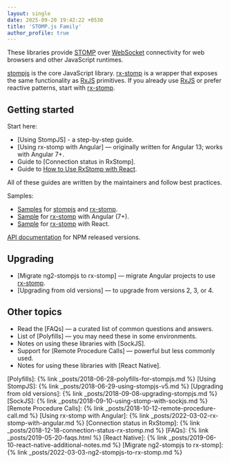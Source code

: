 ```yaml
---
layout: single
date: 2025-09-20 19:42:22 +0530
title: 'STOMP.js Family'
author_profile: true
---
```


These libraries provide [STOMP] over [WebSocket] connectivity for web browsers and other JavaScript runtimes.

[stompjs] is the core JavaScript library.
[rx-stomp] is a wrapper that exposes the same functionality as [RxJS] primitives.
If you already use [RxJS] or prefer reactive patterns, start with [rx-stomp].

## Getting started

Start here:

- [Using StompJS] - a step-by-step guide.
- [Using rx-stomp with Angular] — originally written for Angular 13; works with Angular 7+.
- Guide to [Connection status in RxStomp].
- Guide to [How to Use RxStomp with React](https://www.freecodecamp.org/news/build-chat-app-with-stomp-and-react/).

All of these guides are written by the maintainers and follow best practices.

Samples:

- [Samples](https://github.com/stomp-js/samples/) for [stompjs] and [rx-stomp].
- [Sample](https://github.com/stomp-js/rx-stomp-angular) for [rx-stomp] with Angular (7+).
- [Sample](https://gitlab.com/harsh183/rxstomp-react-tutorial) for [rx-stomp] with React.

[API documentation](/api-docs/latest/) for NPM released versions.

## Upgrading

- [Migrate ng2-stompjs to rx-stomp] — migrate Angular projects to use [rx-stomp].
- [Upgrading from old versions] — to upgrade from versions 2, 3, or 4.

## Other topics

- Read the [FAQs] — a curated list of common questions and answers.
- List of [Polyfills] — you may need these in some environments.
- Notes on using these libraries with [SockJS].
- Support for [Remote Procedure Calls] — powerful but less commonly used.
- Notes for using these libraries with [React Native].

[stomp]: https://stomp.github.io/index.html
[websocket]: https://developer.mozilla.org/en-US/docs/Web/API/WebSocket
[rxjs]: https://github.com/ReactiveX/RxJS
[stompjs]: https://github.com/stomp-js/stompjs
[rx-stomp]: https://github.com/stomp-js/rx-stomp
[ng2-stompjs]: https://github.com/stomp-js/ng2-stompjs

[Polyfills]: {% link _posts/2018-06-28-polyfills-for-stompjs.md %}
[Using StompJS]: {% link _posts/2018-06-29-using-stompjs-v5.md %}
[Upgrading from old versions]: {% link _posts/2018-09-08-upgrading-stompjs.md %}
[SockJS]: {% link _posts/2018-09-10-using-stomp-with-sockjs.md %}
[Remote Procedure Calls]: {% link _posts/2018-10-12-remote-procedure-call.md %}
[Using rx-stomp with Angular]: {% link _posts/2022-03-02-rx-stomp-with-angular.md %}
[Connection status in RxStomp]: {% link _posts/2018-12-18-connection-status-rx-stomp.md %}
[FAQs]: {% link _posts/2019-05-20-faqs.html %}
[React Native]: {% link _posts/2019-06-10-react-native-additional-notes.md %}
[Migrate ng2-stompjs to rx-stomp]: {% link _posts/2022-03-03-ng2-stompjs-to-rx-stomp.md %}
